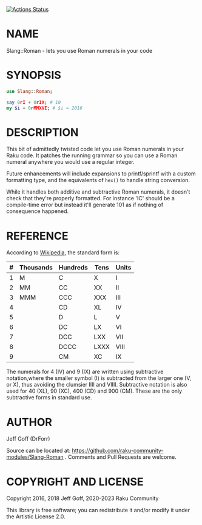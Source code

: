 [![Actions Status](https://github.com/raku-community-modules/Slang-Roman/workflows/test/badge.svg)](https://github.com/raku-community-modules/Slang-Roman/actions)

NAME
====

Slang::Roman - lets you use Roman numerals in your code

SYNOPSIS
========

```raku
use Slang::Roman;

say 0rI + 0rIX; # 10
my $i = 0rMMXVI; # $i = 2016
```

DESCRIPTION
===========

This bit of admittedly twisted code let you use Roman numerals in your Raku code. It patches the running grammar so you can use a Roman numeral anywhere you would use a regular integer.

Future enhancements will include expansions to printf/sprintf with a custom formatting type, and the equivalents of `hex()` to handle string conversion.

While it handles both additive and subtractive Roman numerals, it doesn't check that they're properly formatted. For instance 'IC' should be a compile-time error but instead it'll generate 101 as if nothing of consequence happened.

REFERENCE
=========

According to [Wikipedia](https://en.wikipedia.org/wiki/Roman_numerals), the standard form is:

| # | Thousands | Hundreds | Tens | Units |
|---|-----------|----------|------|-------|
| 1 | M         | C        | X    | I     |
| 2 | MM        | CC       | XX   | II    |
| 3 | MMM       | CCC      | XXX  | III   |
| 4 |           | CD       | XL   | IV    |
| 5 |           | D        | L    | V     |
| 6 |           | DC       | LX   | VI    |
| 7 |           | DCC      | LXX  | VII   |
| 8 |           | DCCC     | LXXX | VIII  |
| 9 |           | CM       | XC   | IX    |

The numerals for 4 (IV) and 9 (IX) are written using subtractive notation,where the smaller symbol (I) is subtracted from the larger one (V, or X), thus avoiding the clumsier IIII and VIIII. Subtractive notation is also used for 40 (XL), 90 (XC), 400 (CD) and 900 (CM). These are the only subtractive forms in standard use.

AUTHOR
======

Jeff Goff (DrForr)

Source can be located at: https://github.com/raku-community-modules/Slang-Roman . Comments and Pull Requests are welcome.

COPYRIGHT AND LICENSE
=====================

Copyright 2016, 2018 Jeff Goff, 2020-2023 Raku Community

This library is free software; you can redistribute it and/or modify it under the Artistic License 2.0.

